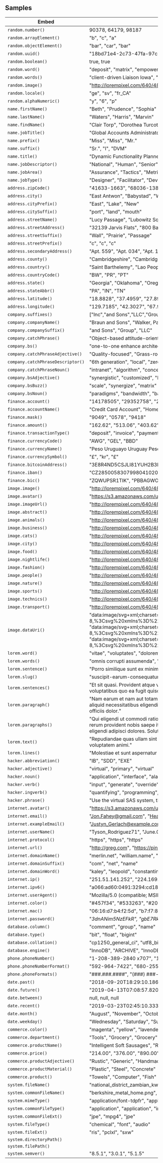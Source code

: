 ## Samples

| Embed | Results |
| ------- | ------  |
| `random.number()` | 90378, 64179, 98187 |
| `random.arrayElement()` | "b", "c", "a" |
| `random.objectElement()` | "bar", "car", "bar" |
| `random.uuid()` | "18bd71e4-2c73-47fa-97c3-1e899dd67897", "63d02515-8e25-4857-b920-9a41d8f77aac", "0e38b487-fe7b-4e13-886d-8976a7b8466d" |
| `random.boolean()` | true, true |
| `random.word()` | "deposit", "matrix", "empowering" |
| `random.words()` | "client-driven Liaison Iowa", "neural next-generation engage", "Brand Consultant" |
| `random.image()` | "http://lorempixel.com/640/480/sports", "http://lorempixel.com/640/480/business", "http://lorempixel.com/640/480/people" |
| `random.locale()` | "ge", "sv", "fr_CA" |
| `random.alphaNumeric()` | "y", "6", "p" |
| `name.firstName()` | "Beth", "Prudence", "Sophia" |
| `name.lastName()` | "Waters", "Harris", "Marvin" |
| `name.findName()` | "Clair Torp", "Dorothea Turcotte", "Miss Kamryn Ondricka" |
| `name.jobTitle()` | "Global Accounts Administrator", "International Response Planner", "International Security Planner" |
| `name.prefix()` | "Miss", "Miss", "Mr." |
| `name.suffix()` | "Sr.", "I", "DVM" |
| `name.title()` | "Dynamic Functionality Planner", "Corporate Directives Liaison", "Principal Response Director" |
| `name.jobDescriptor()` | "National", "Human", "Senior" |
| `name.jobArea()` | "Assurance", "Tactics", "Metrics" |
| `name.jobType()` | "Designer", "Facilitator", "Developer" |
| `address.zipCode()` | "41633-1663", "68036-1389", "27073-7361" |
| `address.city()` | "East Antwon", "Babystad", "Watersmouth" |
| `address.cityPrefix()` | "East", "Lake", "New" |
| `address.citySuffix()` | "port", "land", "mouth" |
| `address.streetName()` | "Lucy Passage", "Lubowitz Square", "Wyman Garden" |
| `address.streetAddress()` | "32139 Jarvis Flats", "800 Bayer Camp", "65039 Sandra Oval" |
| `address.streetSuffix()` | "Wall", "Prairie", "Passage" |
| `address.streetPrefix()` | "c", "c", "c" |
| `address.secondaryAddress()` | "Apt. 559", "Apt. 034", "Apt. 174" |
| `address.county()` | "Cambridgeshire", "Cambridgeshire", "Cambridgeshire" |
| `address.country()` | "Saint Barthelemy", "Lao People's Democratic Republic", "Ireland" |
| `address.countryCode()` | "BW", "PR", "PT" |
| `address.state()` | "Georgia", "Oklahoma", "Oregon" |
| `address.stateAbbr()` | "PA", "IN", "TN" |
| `address.latitude()` | "18.8828", "37.4959", "27.8960" |
| `address.longitude()` | "129.7185", "42.3027", "67.9077" |
| `company.suffixes()` | ["Inc","and Sons","LLC","Group"], ["Inc","and Sons","LLC","Group"], ["Inc","and Sons","LLC","Group"] |
| `company.companyName()` | "Braun and Sons", "Walker, Pagac and Hermiston", "Mante LLC" |
| `company.companySuffix()` | "and Sons", "Group", "LLC" |
| `company.catchPhrase()` | "Object-based attitude-oriented implementation", "Networked motivating installation", "Universal human-resource circuit" |
| `company.bs()` | "one-to-one enhance architectures", "plug-and-play grow initiatives", "wireless redefine platforms" |
| `company.catchPhraseAdjective()` | "Quality-focused", "Grass-roots", "Centralized" |
| `company.catchPhraseDescriptor()` | "6th generation", "local", "zero administration" |
| `company.catchPhraseNoun()` | "intranet", "algorithm", "concept" |
| `company.bsAdjective()` | "synergistic", "customized", "B2C" |
| `company.bsBuzz()` | "scale", "synergize", "matrix" |
| `company.bsNoun()` | "paradigms", "bandwidth", "bandwidth" |
| `finance.account()` | "14178505", "29352758", "24981329" |
| `finance.accountName()` | "Credit Card Account", "Home Loan Account", "Credit Card Account" |
| `finance.mask()` | "9049", "0578", "9418" |
| `finance.amount()` | "162.62", "513.06", "403.62" |
| `finance.transactionType()` | "deposit", "invoice", "payment" |
| `finance.currencyCode()` | "AWG", "GEL", "BBD" |
| `finance.currencyName()` | "Peso Uruguayo Uruguay Peso en Unidades Indexadas", "Palladium", "Kwanza" |
| `finance.currencySymbol()` | "£", "kr", "£" |
| `finance.bitcoinAddress()` | "3E8R4ND5CSJLI81YUH2B3M06IXVMU", "3ZC0NY3TKDSKRLJVMY677XAW3ELE3HW", "1LOW5GAHJULQ2AEROW2FR031HE500V0E" |
| `finance.iban()` | "CZ2850058307998041020002", "AZ1889T709705060600400295061", "BA203040337565010004" |
| `finance.bic()` | "ZQWUPSR1TIK", "PBBAGWO1383", "YPJIEEJ1519" |
| `image.image()` | "http://lorempixel.com/640/480/technics", "http://lorempixel.com/640/480/nightlife", "http://lorempixel.com/640/480/nightlife" |
| `image.avatar()` | "https://s3.amazonaws.com/uifaces/faces/twitter/areandacom/128.jpg", "https://s3.amazonaws.com/uifaces/faces/twitter/cggaurav/128.jpg", "https://s3.amazonaws.com/uifaces/faces/twitter/rangafangs/128.jpg" |
| `image.imageUrl()` | "http://lorempixel.com/640/480", "http://lorempixel.com/640/480", "http://lorempixel.com/640/480" |
| `image.abstract()` | "http://lorempixel.com/640/480/abstract", "http://lorempixel.com/640/480/abstract", "http://lorempixel.com/640/480/abstract" |
| `image.animals()` | "http://lorempixel.com/640/480/animals", "http://lorempixel.com/640/480/animals", "http://lorempixel.com/640/480/animals" |
| `image.business()` | "http://lorempixel.com/640/480/business", "http://lorempixel.com/640/480/business", "http://lorempixel.com/640/480/business" |
| `image.cats()` | "http://lorempixel.com/640/480/cats", "http://lorempixel.com/640/480/cats", "http://lorempixel.com/640/480/cats" |
| `image.city()` | "http://lorempixel.com/640/480/city", "http://lorempixel.com/640/480/city", "http://lorempixel.com/640/480/city" |
| `image.food()` | "http://lorempixel.com/640/480/food", "http://lorempixel.com/640/480/food", "http://lorempixel.com/640/480/food" |
| `image.nightlife()` | "http://lorempixel.com/640/480/nightlife", "http://lorempixel.com/640/480/nightlife", "http://lorempixel.com/640/480/nightlife" |
| `image.fashion()` | "http://lorempixel.com/640/480/fashion", "http://lorempixel.com/640/480/fashion", "http://lorempixel.com/640/480/fashion" |
| `image.people()` | "http://lorempixel.com/640/480/people", "http://lorempixel.com/640/480/people", "http://lorempixel.com/640/480/people" |
| `image.nature()` | "http://lorempixel.com/640/480/nature", "http://lorempixel.com/640/480/nature", "http://lorempixel.com/640/480/nature" |
| `image.sports()` | "http://lorempixel.com/640/480/sports", "http://lorempixel.com/640/480/sports", "http://lorempixel.com/640/480/sports" |
| `image.technics()` | "http://lorempixel.com/640/480/technics", "http://lorempixel.com/640/480/technics", "http://lorempixel.com/640/480/technics" |
| `image.transport()` | "http://lorempixel.com/640/480/transport", "http://lorempixel.com/640/480/transport", "http://lorempixel.com/640/480/transport" |
| `image.dataUri()` | "data:image/svg+xml;charset=UTF-8,%3Csvg%20xmlns%3D%22http%3A%2F%2Fwww.w3.org%2F2000%2Fsvg%22%20version%3D%221.1%22%20baseProfile%3D%22full%22%20width%3D%22undefined%22%20height%3D%22undefined%22%3E%20%3Crect%20width%3D%22100%25%22%20height%3D%22100%25%22..., "data:image/svg+xml;charset=UTF-8,%3Csvg%20xmlns%3D%22http%3A%2F%2Fwww.w3.org%2F2000%2Fsvg%22%20version%3D%221.1%22%20baseProfile%3D%22full%22%20width%3D%22undefined%22%20height%3D%22undefined%22%3E%20%3Crect%20width%3D%22100%25%22%20height%3D%22100%25%22..., "data:image/svg+xml;charset=UTF-8,%3Csvg%20xmlns%3D%22http%3A%2F%2Fwww.w3.org%2F2000%2Fsvg%22%20version%3D%221.1%22%20baseProfile%3D%22full%22%20width%3D%22undefined%22%20height%3D%22undefined%22%3E%20%3Crect%20width%3D%22100%25%22%20height%3D%22100%25%22... |
| `lorem.word()` | "vitae", "voluptates", "dolorem" |
| `lorem.words()` | "omnis corrupti assumenda", "quam blanditiis impedit", "quisquam est sit" |
| `lorem.sentence()` | "Porro similique sunt ex minima corporis quod consequatur deserunt.", "Vel praesentium sapiente voluptas illum.", "Eligendi sunt sunt aliquam laborum." |
| `lorem.slug()` | "suscipit-earum-consequatur", "quia-perferendis-voluptates", "et-deserunt-pariatur" |
| `lorem.sentences()` | "Et sit quasi. Provident atque velit cupiditate aut. Et saepe minus sed reprehenderit. Rem temporibus ipsum quibusdam atque.", "Laborum non qui error nihil in. Reprehenderit quia sunt vitae neque pariatur. Qui ab esse.", "Doloribus asperiores et repudiandae veniam. Cupiditate nesciunt adipisci. Quibusdam qui voluptatibus quo ea fugit quisquam. Omnis consectetur sunt ut consequatur nobis." |
| `lorem.paragraph()` | "Nam earum et nam aut totam. Sint libero quaerat aut ipsam autem dolorem. Cumque nihil aperiam natus nesciunt autem excepturi esse. Quibusdam soluta alias sed.", "Corrupti consectetur accusamus placeat. Ut sit et ab sint ipsa impedit iste quia a. Et inventore laborum. Nihil nulla debitis et deserunt excepturi aliquid necessitatibus eligendi dolorem. Commodi qui minus architecto error tenetur vero laborum aut dolor..., "Eos laboriosam adipisci est labore sunt dignissimos sed. Voluptatem velit aut autem et et deleniti. Laborum aut aspernatur et aspernatur. Delectus quo saepe cupiditate quas maiores et ut est illum. Eos officiis dolor." |
| `lorem.paragraphs()` | "Qui eligendi ut commodi ratione sit culpa tempore molestiae ab. Dolore totam aspernatur ipsa inventore illum ducimus assumenda consequatur. Sequi eius fuga labore voluptates quae itaque. Aperiam nobis eligendi excepturi.\n \rEx modi quae nobis architecto..., "Quo error qui sed non natus quam. Ullam rerum provident nobis saepe itaque aliquam voluptatem aut. Voluptas amet at repellat. Nemo enim commodi omnis odio numquam neque modi quas.\n \rTotam officia nostrum distinctio consequatur doloremque consequatur es..., "Recusandae sint magnam. Molestiae distinctio saepe. Explicabo architecto eligendi adipisci dolores. Soluta qui consequatur velit dolor consequuntur. Consequatur omnis ut molestiae ut vel.\n \rVel provident occaecati fugiat enim deserunt incidunt. Et numq... |
| `lorem.text()` | "Repudiandae quas ullam sint itaque sapiente ut perspiciatis quia. Voluptatibus voluptas fugit. Repudiandae optio porro neque iusto est doloremque similique. Enim non et. Consectetur delectus sequi.\n \rEst libero omnis voluptatem commodi. Ut doloribus pa..., "laudantium", "Aut eos qui id rerum odit qui voluptatem animi." |
| `lorem.lines()` | "Molestiae et sunt aspernatur est et nemo dolor.\nQuaerat facere optio.\nRerum quae nihil rem.\nId voluptatibus explicabo perferendis.\nMagnam aut neque eos dolor rerum.", "Rerum sed voluptatem molestiae iste ut eius.\nTemporibus quas qui aut.", "Tempora sed ea est qui quod eum." |
| `hacker.abbreviation()` | "IB", "SDD", "EXE" |
| `hacker.adjective()` | "virtual", "primary", "virtual" |
| `hacker.noun()` | "application", "interface", "alarm" |
| `hacker.verb()` | "input", "generate", "override" |
| `hacker.ingverb()` | "quantifying", "programming", "copying" |
| `hacker.phrase()` | "Use the virtual SAS system, then you can connect the solid state alarm!", "transmitting the microchip won't do anything, we need to hack the multi-byte HTTP card!", "Use the virtual HDD sensor, then you can compress the online application!" |
| `internet.avatar()` | "https://s3.amazonaws.com/uifaces/faces/twitter/g3d/128.jpg", "https://s3.amazonaws.com/uifaces/faces/twitter/scottkclark/128.jpg", "https://s3.amazonaws.com/uifaces/faces/twitter/tomas_janousek/128.jpg" |
| `internet.email()` | "Jon.Fahey@gmail.com", "Heath.Gaylord@hotmail.com", "Lysanne_Herzog@gmail.com" |
| `internet.exampleEmail()` | "Justyn_Gerlach@example.com", "Millie0@example.net", "Tom_OConnell@example.org" |
| `internet.userName()` | "Tyson_Rodriguez71", "June.Grimes21", "Sabina.Reichert26" |
| `internet.protocol()` | "https", "https", "https" |
| `internet.url()` | "http://greg.com", "https://pink.name", "http://harmon.net" |
| `internet.domainName()` | "merlin.net", "william.name", "allan.net" |
| `internet.domainSuffix()` | "com", "net", "name" |
| `internet.domainWord()` | "kaley", "leopold", "constantin" |
| `internet.ip()` | "251.51.141.252", "224.169.19.118", "204.146.136.220" |
| `internet.ipv6()` | "a066:ad60:0491:3294:cd18:72ca:4a65:db83", "c63c:aa75:0bb4:fd59:770a:4b56:859b:bd0b", "f62b:7d10:2936:3f4e:abcc:4cb5:bbad:8324" |
| `internet.userAgent()` | "Mozilla/5.0 (compatible; MSIE 8.0; Windows NT 6.3; Trident/5.1)", "Mozilla/5.0 (Windows; U; Windows NT 6.1) AppleWebKit/536.2.2 (KHTML, like Gecko) Chrome/24.0.825.0 Safari/536.2.2", "Mozilla/5.0 (compatible; MSIE 8.0; Windows NT 5.1; Trident/6.0; .NET CLR 1.7.49819.1)" |
| `internet.color()` | "#457f34", "#533263", "#205e42" |
| `internet.mac()` | "06:16:d7:b4:f2:5d", "b7:f7:8d:da:7c:7f", "44:ce:a4:d9:e8:43" |
| `internet.password()` | "_3dnANim5NzEFkR", "gbE7Rkd9LafjCG_", "xOIOH8OP0wp3B5K" |
| `database.column()` | "comment", "group", "name" |
| `database.type()` | "bit", "float", "bigint" |
| `database.collation()` | "cp1250_general_ci", "utf8_bin", "cp1250_bin" |
| `database.engine()` | "InnoDB", "ARCHIVE", "InnoDB" |
| `phone.phoneNumber()` | "1-208-389-2840 x707", "1-292-663-9479 x475", "124-072-2255 x754" |
| `phone.phoneNumberFormat()` | "592-964-7422", "680-255-9860", "109-265-1895" |
| `phone.phoneFormats()` | "###.###.####", "(###) ###-#### x###", "###-###-#### x###" |
| `date.past()` | "2018-09-20T18:29:10.186Z", "2018-11-28T04:53:08.526Z", "2019-02-22T03:01:22.018Z" |
| `date.future()` | "2019-04-13T07:08:57.820Z", "2019-04-20T01:04:08.165Z", "2019-04-17T06:11:08.194Z" |
| `date.between()` | null, null, null |
| `date.recent()` | "2019-03-23T02:45:10.333Z", "2019-03-22T17:35:49.015Z", "2019-03-22T10:58:53.317Z" |
| `date.month()` | "August", "November", "October" |
| `date.weekday()` | "Wednesday", "Saturday", "Sunday" |
| `commerce.color()` | "magenta", "yellow", "lavender" |
| `commerce.department()` | "Tools", "Grocery", "Grocery" |
| `commerce.productName()` | "Intelligent Soft Sausages", "Rustic Wooden Keyboard", "Unbranded Granite Salad" |
| `commerce.price()` | "214.00", "376.00", "890.00" |
| `commerce.productAdjective()` | "Rustic", "Generic", "Handmade" |
| `commerce.productMaterial()` | "Plastic", "Steel", "Concrete" |
| `commerce.product()` | "Towels", "Computer", "Fish" |
| `system.fileName()` | "national_district_zambian_kwacha.dxr", "algerian_dinar.dd2", "bedfordshire_tonga.ntf" |
| `system.commonFileName()` | "berkshire_metal_home.png", "democratic_people's_republic_of_korea.m2a", "configurable_sausages.mpg4" |
| `system.mimeType()` | "application/font-tdpfr", "application/vnd.fdsn.seed", "application/vnd.oasis.opendocument.formula" |
| `system.commonFileType()` | "application", "application", "image" |
| `system.commonFileExt()` | "jpe", "mpg4", "jpe" |
| `system.fileType()` | "chemical", "font", "audio" |
| `system.fileExt()` | "ris", "pclxl", "sxw" |
| `system.directoryPath()` |  |
| `system.filePath()` |  |
| `system.semver()` | "8.5.1", "3.0.1", "5.1.5" |
